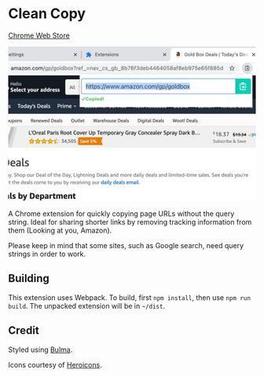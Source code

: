 # Clean Copy

[Chrome Web Store](https://chrome.google.com/webstore/detail/clean-copy/hhaleljpeeeleeopbdmcahjankncelgb)

![Screenshot](/screenshot.jpg)

A Chrome extension for quickly copying page URLs without the query string. Ideal for sharing shorter links by removing tracking information from them (Looking at you, Amazon).

Please keep in mind that some sites, such as Google search, need query strings in order to work.

## Building

This extension uses Webpack. To build, first `npm install`, then use `npm run build`. The unpacked extension will be in `~/dist`.

## Credit

Styled using [Bulma](https://bulma.io/).

Icons courtesy of [Heroicons](https://heroicons.com/).
